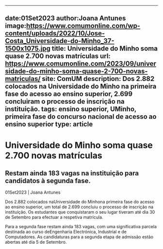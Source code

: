 
---
date:01Set2023
author:Joana Antunes
image:https://www.comumonline.com/wp-content/uploads/2022/10/Jose-Costa_Universidade-do-Minho_37-1500x1075.jpg
title: Universidade do Minho soma quase 2.700 novas matrículas
url: https://www.comumonline.com/2023/09/universidade-do-minho-soma-quase-2-700-novas-matriculas/
site: ComUM
description: Dos 2.882 colocados na Universidade do Minho na primeira fase do acesso ao ensino superior, 2.699 concluiram o processo de inscrição na instituição.
tags: ensino superior, UMinho, primeira fase do concurso nacional de acesso ao ensino superior
type: article
---


# Universidade do Minho soma quase 2.700 novas matrículas

## Restam ainda 183 vagas na instituição para candidatos à segunda fase.

01Set2023 | Joana Antunes

Dos 2.882 colocados naUniversidade do Minhona primeira fase do acesso ao ensino superior, um total de 2.699 concluiu o processo de inscrição na instituição. Os estudantes que conquistaram o seu lugar tiveram até dia 30 de Setembro para efectuar a respetiva matrícula.

Para a segunda fase restam ainda 183 vagas, com uma significativa parcela destinada ao curso deEngenharia Electrónica, Industrial e de Computadores. As candidaturas para a segunda etapa de admissão estão abertas até dia 5 de Setembro.

